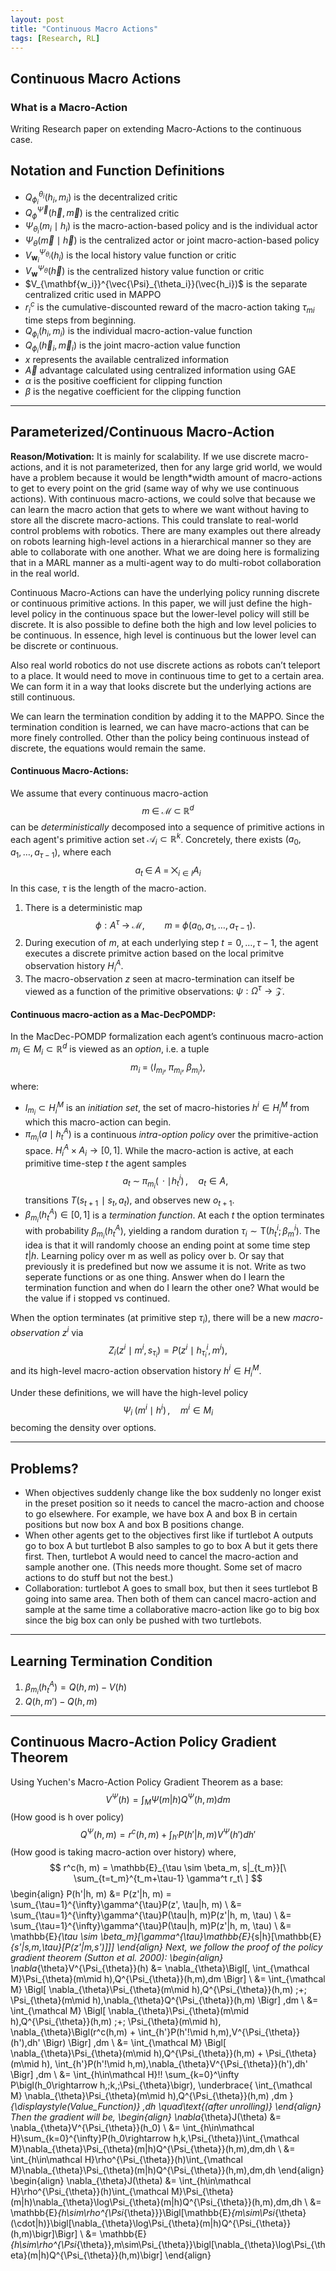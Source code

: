 ```yaml
---
layout: post
title: "Continuous Macro Actions"
tags: [Research, RL]
---
```


## Continuous Macro Actions 

### What is a Macro-Action
Writing Research paper on extending Macro-Actions to the continuous case. 

## Notation and Function Definitions

-   $Q^{\theta_i}_{\phi_i}(h_i, m_i)$ is the decentralized critic
-   $Q^{\vec{\Psi}}_{\phi}(\vec{h}, \vec{m})$ is the centralized critic
-   $\Psi_{\theta_i}(m_i \mid h_i)$ is the macro-action-based policy and is the individual actor
-   $\Psi_{\theta}(\vec{m} \mid \vec{h})$ is the centralized actor or joint macro-action-based policy
-   $V_{\mathbf{w}_i}^{\Psi_{\theta_i}}(h_i)$ is the local history value function or critic
-   $V_{\mathbf{w}}^{\Psi_{\theta}}(\vec{h})$ is the centralized history value function or critic
-   $V_{\mathbf{w_i}}^{\vec{\Psi}_{\theta_i}}(\vec{h_i})$ is the separate centralized critic used in MAPPO
-   $r_i^c$ is the cumulative-discounted reward of the macro-action taking $\tau_{mi}$ time steps from beginning.
-   $Q_{\phi_i}(h_i, m_i)$ is the individual macro-action-value function
-   $Q_{\phi_i}(\vec{h}_i, \vec{m}_i)$ is the joint macro-action value function
-   $x$ represents the available centralized information
-   $\vec{A}$ advantage calculated using centralized information using GAE
-   $\alpha$ is the positive coefficient for clipping function
-   $\beta$ is the negative coefficient for the clipping function

---

## Parameterized/Continuous Macro-Action

**Reason/Motivation:** It is mainly for scalability. If we use discrete macro-actions, and it is not parameterized, then for any large grid world, we would have a problem because it would be length\*width amount of macro-actions to get to every point on the grid (same way of why we use continuous actions). With continuous macro-actions, we could solve that because we can learn the macro action that gets to where we want without having to store all the discrete macro-actions. This could translate to real-world control problems with robotics. There are many examples out there already on robots learning high-level actions in a hierarchical manner so they are able to collaborate with one another. What we are doing here is formalizing that in a MARL manner as a multi-agent way to do multi-robot collaboration in the real world.

Continuous Macro-Actions can have the underlying policy running discrete or continuous primitive actions. In this paper, we will just define the high-level policy in the continuous space but the lower-level policy will still be discrete. It is also possible to define both the high and low level policies to be continuous. In essence, high level is continuous but the lower level can be discrete or continuous.

Also real world robotics do not use discrete actions as robots can’t teleport to a place. It would need to move in continuous time to get to a certain area. We can form it in a way that looks discrete but the underlying actions are still continuous.

We can learn the termination condition by adding it to the MAPPO. Since the termination condition is learned, we can have macro-actions that can be more finely controlled. Other than the policy being continuous instead of discrete, the equations would remain the same.

#### Continuous Macro-Actions:

We assume that every continuous macro-action
$$ m \;\in\;\mathcal M\;\subset\;\mathbb R^d $$
can be *deterministically* decomposed into a sequence of primitive actions in each agent's primitive action set $\mathcal A_i\subset\mathbb R^k$. Concretely, there exists $(a_0, a_1, \dots, a_{\tau-1})$, where each
$$ a_t \;\in\; A \;=\;\bigtimes_{i\in I} A_i $$
In this case, $\tau$ is the length of the macro-action.

1.  There is a deterministic map
    $$ \phi : A^\tau \;\longrightarrow\;\mathcal M, \qquad m \;=\;\phi\bigl(a_0, a_1, \dots, a_{\tau-1}\bigr). $$
2.  During execution of $m$, at each underlying step $t=0,\dots,\tau-1$, the agent executes a discrete primitve action based on the local primitve observation history $H^A_i$.
3.  The macro-observation $z$ seen at macro-termination can itself be viewed as a function of the primitive observations: $\psi: \Omega^\tau\to\mathcal Z$.

#### Continuous macro-action as a Mac-DecPOMDP:

In the MacDec-POMDP formalization each agent’s continuous macro-action $m_i \in M_i \subset \mathbb R^d$ is viewed as an *option*, i.e. a tuple
$$ m_i \;=\;\bigl\langle I_{m_i},\;\pi_{m_i},\;\beta_{m_i}\bigr\rangle, $$
where:
-   $I_{m_i}\subset H^M_i$ is an *initiation set*, the set of macro-histories $h^i\in H^M_i$ from which this macro-action can begin.
-   $\pi_{m_i}(a\mid h^A_t)$ is a continuous *intra-option policy* over the primitive-action space. $H_i^A \times A_i \rightarrow [0, 1]$. While the macro-action is active, at each primitive time-step $t$ the agent samples
    $$ a_t \;\sim\;\pi_{m_i}(\,\cdot\mid h^i_t)\,,\quad a_t\in A, $$
    transitions $T(s_{t+1}\!\mid s_t,a_t)$, and observes new $o_{t+1}$.
-   $\beta_{m_i}(h^A_t)\in[0,1]$ is a *termination function*. At each $t$ the option terminates with probability $\beta_{m_i}(h^A_t)$, yielding a random duration $\tau_i\sim\mathrm{T}\bigl(h^i_t;\beta^i_{m}\bigr)$. The idea is that it will randomly choose an ending point at some time step $t | h$. Learning policy over m as well as policy over b. Or say that previously it is predefined but now we assume it is not. Write as two seperate functions or as one thing. Answer when do I learn the termination function and when do I learn the other one? What would be the value if i stopped vs continued.

When the option terminates (at primitive step $\tau_i$), there will be a new *macro-observation* $z^i$ via
$$ Z_i\bigl(z^i\mid m^i,\,s_{\tau_i}\bigr) = P\bigl(z^i\mid h^i_{\tau_i},m^i\bigr), $$
and its high-level macro-action observation history $h^i\in H^M_i$.

Under these definitions, we will have the high-level policy
$$ \Psi_i\;(m^i\mid h^i)\,,\quad m^i\in M_i $$
becoming the density over options.

---

## Problems?

-   When objectives suddenly change like the box suddenly no longer exist in the preset position so it needs to cancel the macro-action and choose to go elsewhere. For example, we have box A and box B in certain positions but now box A and box B positions change.
-   When other agents get to the objectives first like if turtlebot A outputs go to box A but turtlebot B also samples to go to box A but it gets there first. Then, turtlebot A would need to cancel the macro-action and sample another one. (This needs more thought. Some set of macro actions to do stuff but not the best.)
-   Collaboration: turtlebot A goes to small box, but then it sees turtlebot B going into same area. Then both of them can cancel macro-action and sample at the same time a collaborative macro-action like go to big box since the big box can only be pushed with two turtlebots.

---

## Learning Termination Condition

1.  $\beta_{m_i}(h^A_t) = Q(h,m) - V(h)$
2.  $Q(h,m') - Q(h,m)$

---

## Continuous Macro-Action Policy Gradient Theorem

Using Yuchen's Macro-Action Policy Gradient Theorem as a base:
$$ V^{\Psi}(h) = \int_{M}\Psi(m|h)Q^{\Psi}(h, m)dm $$
(How good is h over policy)
$$ Q^{\Psi}(h, m) = r^c(h, m) + \int_{h'}P(h'|h, m)V^{\Psi}(h')dh' $$
(How good is taking macro-action over history)
where,
$$ r^c(h, m) = \mathbb{E}_{\tau \sim \beta_m, s|_{t_m}}[\ \sum_{t=t_m}^{t_m+\tau-1} \gamma^t r_t\ ] $$
\begin{align}
P(h'|h, m) &= P(z'|h, m) = \sum_{\tau=1}^{\infty}\gamma^{\tau}P(z', \tau|h, m) \\
&= \sum_{\tau=1}^{\infty}\gamma^{\tau}P(\tau|h, m)P(z'|h, m, \tau) \\
&= \sum_{\tau=1}^{\infty}\gamma^{\tau}P(\tau|h, m)P(z'|h, m, \tau) \\
&= \mathbb{E}_{\tau \sim \beta_m}[\gamma^{\tau}\mathbb{E}_{s|h}[\mathbb{E}_{s'|s,m,\tau}[P(z'|m,s')]]]
\end{align}
Next, we follow the proof of the policy gradient theorem (Sutton et al. 2000):
\begin{align}
\nabla_{\theta}V^{\Psi_{\theta}}(h) &= \nabla_{\theta}\Bigl[\, \int_{\mathcal M}\Psi_{\theta}(m\mid h)\,Q^{\Psi_{\theta}}(h,m)\,dm \Bigr] \\
&= \int_{\mathcal M} \Bigl[ \nabla_{\theta}\Psi_{\theta}(m\mid h)\,Q^{\Psi_{\theta}}(h,m) \;+\; \Psi_{\theta}(m\mid h)\,\nabla_{\theta}Q^{\Psi_{\theta}}(h,m) \Bigr] \,dm \\
&= \int_{\mathcal M} \Bigl[ \nabla_{\theta}\Psi_{\theta}(m\mid h)\,Q^{\Psi_{\theta}}(h,m) \;+\; \Psi_{\theta}(m\mid h)\, \nabla_{\theta}\Bigl(r^c(h,m) + \int_{h'}P(h'\!\mid h,m)\,V^{\Psi_{\theta}}(h')\,dh' \Bigr) \Bigr] \,dm \\
&= \int_{\mathcal M} \Bigl[ \nabla_{\theta}\Psi_{\theta}(m\mid h)\,Q^{\Psi_{\theta}}(h,m) + \Psi_{\theta}(m\mid h)\, \int_{h'}P(h'\!\mid h,m)\,\nabla_{\theta}V^{\Psi_{\theta}}(h')\,dh' \Bigr] \,dm \\
&= \int_{h\in\mathcal H}\!\! \sum_{k=0}^\infty P\bigl(h_0\rightarrow h,\;k,\;\Psi_{\theta}\bigr)\, \underbrace{ \int_{\mathcal M} \nabla_{\theta}\Psi_{\theta}(m\mid h)\,Q^{\Psi_{\theta}}(h,m) \,dm }_{\displaystyle(Value\_Function)} \,dh \quad\text{(after unrolling)}
\end{align}
Then the gradient will be,
\begin{align}
\nabla_{\theta}J(\theta) &= \nabla_{\theta}V^{\Psi_{\theta}}(h_0) \\
&= \int_{h\in\mathcal H}\sum_{k=0}^{\infty}P(h_0\rightarrow h,k,\Psi_{\theta})\int_{\mathcal M}\nabla_{\theta}\Psi_{\theta}(m|h)Q^{\Psi_{\theta}}(h,m)\,dm\,dh \\
&= \int_{h\in\mathcal H}\rho^{\Psi_{\theta}}(h)\int_{\mathcal M}\nabla_{\theta}\Psi_{\theta}(m|h)Q^{\Psi_{\theta}}(h,m)\,dm\,dh
\end{align}
\begin{align}
\nabla_{\theta}J(\theta) &= \int_{h\in\mathcal H}\rho^{\Psi_{\theta}}(h)\int_{\mathcal M}\Psi_{\theta}(m|h)\nabla_{\theta}\log\Psi_{\theta}(m|h)Q^{\Psi_{\theta}}(h,m)\,dm\,dh \\
&= \mathbb{E}_{h\sim\rho^{\Psi_{\theta}}}\Bigl[\mathbb{E}_{m\sim\Psi_{\theta}(\cdot|h)}\bigl[\nabla_{\theta}\log\Psi_{\theta}(m|h)Q^{\Psi_{\theta}}(h,m)\bigr]\Bigr] \\
&= \mathbb{E}_{h\sim\rho^{\Psi_{\theta}},m\sim\Psi_{\theta}}\bigl[\nabla_{\theta}\log\Psi_{\theta}(m|h)Q^{\Psi_{\theta}}(h,m)\bigr]
\end{align}